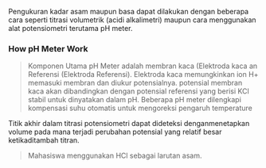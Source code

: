 Pengukuran kadar asam maupun basa dapat dilakukan dengan beberapa cara seperti titrasi volumetrik (acidi alkalimetri) maupun cara menggunakan alat potensiometri terutama pH meter.

### How pH Meter Work
> Komponen Utama pH Meter adalah membran kaca (Elektroda kaca an Referensi (Elektroda Referensi). Elektroda kaca memungkinkan ion H+ memasuki membran dan diukur potensialnya. potensial membran kaca akan dibandingkan dengan potensial referensi yang berisi KCl stabil untuk dinyatakan dalam pH. Beberapa pH meter dilengkapi kompensasi suhu otomatis untuk mengoreksi pengaruh temperature

Titik akhir dalam titrasi potensiometri dapat dideteksi denganmenetapkan volume pada mana terjadi perubahan potensial yang relatif besar ketikaditambah titran. 

> Mahasiswa menggunakan HCl sebagai larutan asam. 